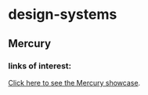 # design-systems

## Mercury

### links of interest:

[Click here to see the Mercury showcase](https://mercury-showcase.netlify.app/button.html).
